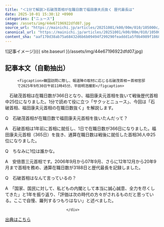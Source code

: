 ```yaml
---
title: "＜1分で解説＞石破茂首相が在職日数で福田康夫氏抜く 歴代最長は"
date: 2025-10-01 15:30:12 +0900
categories: ["ニュース"]
image: /assets/img/44e67196922dfd07.jpg
source_url: "https://mainichi.jp/articles/20251001/k00/00m/010/105000c/"
canonical_url: "https://mainichi.jp/articles/20251001/k00/00m/010/105000c/"
content_sha: "aaf170d38ab75a68432d6b6b09494f299290feaddd1a5f0b4989f1868b65caf6"
---
```


![記事イメージ]({{ site.baseurl }}/assets/img/44e67196922dfd07.jpg)

## 記事本文（自動抽出）
<div><section class="articledetail-body" id="articledetail-body">




<div class="articledetail-image-left">
  <figure>
    
    <figcaption>韓国訪問に際し、報道陣の取材に応じる石破茂首相＝首相官邸で2025年9月30日午前11時45分、平田明浩撮影</figcaption>
    
  </figure>
</div>

<p>　石破茂首相は在職日数が366日となり、福田康夫元首相を抜いて戦後歴代首相中25位になりました。1分で読めて役に立つ「サクッとニュース」、今回は「石破首相、福田康夫元首相の在職日数抜く」を解説します。</p>

<p>Q　石破茂首相が在職日数で福田康夫元首相を抜いたんだって？</p>

<p>A　石破首相は1年前に首相に就任し、1日で在職日数が366日になりました。福田康夫元首相（365日）を抜き、通算在職日数は戦後に就任した首相36人中25位になりました。</p>

	


<p>Q　ちなみに1位は誰かな。</p>

<p>A　安倍晋三元首相です。2006年9月から07年9月、さらに12年12月から20年9月まで首相を務め、通算在職日数が3188日と歴代最長を記録しました。</p>

<p>Q　石破首相はなんて言っているの？</p>

<p>A　「国家、国民に対して、私どもの内閣として本当に誠心誠意、全力を尽くしてきた」と1年を振り返り、「評価は次の時代の方々がされるものだと思っている。ここで自慢、羅列するつもりはない」と述べました。</p>


</section>






								</div>

[出典はこちら](https://mainichi.jp/articles/20251001/k00/00m/010/105000c/)
